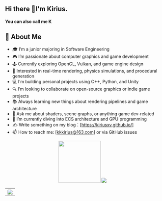 



## Hi there 👋I'm Kirius.
#### You can also call me K
## 👋 About Me
- 🎓 I’m a junior majoring in Software Engineering  
- 🎮 I’m passionate about computer graphics and game development  
- 🕹️ Currently exploring OpenGL, Vulkan, and game engine design  
- 🧠 Interested in real-time rendering, physics simulations, and procedural generation  
- 💻 I’m building personal projects using C++, Python, and Unity  
- 🔍 I’m looking to collaborate on open-source graphics or indie game projects  
- 📚 Always learning new things about rendering pipelines and game architecture  
- 💬 Ask me about shaders, scene graphs, or anything game dev-related  
- 🌱 I’m currently diving into ECS architecture and GPU programming
- ✍ Write something on my blog：[https://kiriusxv.github.io/]
- 📫 How to reach me: [kkkirius@163.com] or via GitHub issues  
<div align="center">
  <img height="137px" src="https://github-readme-stats.vercel.app/api?username=Kiriusxv&hide_title=true&hide_border=true&show_icons=true&line_height=21&text_color=000&icon_color=000&bg_color=0,ea6161,ffc64d,fffc4d,52fa5a&theme=graywhite" />
  <img src="https://github-readme-stats.vercel.app/api/top-langs/?username=Kiriusxv&hide_title=true&hide_border=true&layout=compact&langs_count=6&text_color=000&icon_color=fff&bg_color=0,52fa5a,4dfcff,c64dff&theme=graywhite" />
</div>

<!-- GitHub Activity Graph GitHub 活动图 -->

<table>
  <tr>
    <td>
      <picture>
        <source media="(prefers-color-scheme: dark)" srcset="https://github-readme-activity-graph.vercel.app/graph?username=Kiriusxv&theme=xcode&bg_color=FF000000&hide_border=true" />
        <source media="(prefers-color-scheme: light)" srcset="https://github-readme-activity-graph.vercel.app/graph?username=Kiriusxv&theme=xcode&bg_color=FF000000&color=000000&hide_border=true" />
        <img src="https://github-readme-activity-graph.vercel.app/graph?username=Kiriusxv&theme=xcode&bg_color=FF000000&hide_border=true" />
      </picture>
  </tr>
</table>

</div>
